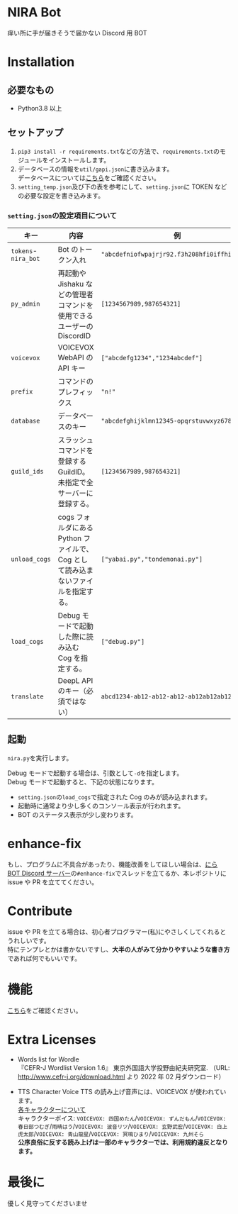 # NIRA Bot

痒い所に手が届きそうで届かない Discord 用 BOT

# Installation

## 必要なもの

- Python3.8 以上

## セットアップ

1. `pip3 install -r requirements.txt`などの方法で、`requirements.txt`のモジュールをインストールします。
2. データベースの情報を`util/gapi.json`に書き込みます。  
   データベースについては[こちら](https://nattyan-tv.github.io/nira-note/bot/notes/database)をご確認ください。
3. `setting_temp.json`及び下の表を参考にして、`setting.json`に TOKEN などの必要な設定を書き込みます。

### `setting.json`の設定項目について

| キー                | 内容                                                                              | 例                                           | 変数型    |
| ------------------- | --------------------------------------------------------------------------------- | -------------------------------------------- | --------- |
| `tokens`-`nira_bot` | Bot のトークン入れ                                                                | `"abcdefniofwpajrjr92.f3h208hfi0iffhifhihi"` | str       |
| `py_admin`          | 再起動や Jishaku などの管理者コマンドを使用できるユーザーの DiscordID             | `[1234567989,987654321]`                     | list(int) |
| `voicevox`          | VOICEVOX WebAPI の API キー                                                       | `["abcdefg1234","1234abcdef"]`               | list(str) |
| `prefix`            | コマンドのプレフィックス                                                          | `"n!"`                                       | str       |
| `database`          | データベースのキー                                                                | `"abcdefghijklmn12345-opqrstuvwxyz67890"`    | str       |
| `guild_ids`         | スラッシュコマンドを登録する GuildID。未指定で全サーバーに登録する。              | `[1234567989,987654321]`                     | list(int) |
| `unload_cogs`       | cogs フォルダにある Python ファイルで、Cog として読み込まないファイルを指定する。 | `["yabai.py","tondemonai.py"]`               | list(str) |
| `load_cogs`         | Debug モードで起動した際に読み込む Cog を指定する。                               | `["debug.py"]`                               | list(str) |
| `translate`         | DeepL API のキー（必須ではない）                                                  | `abcd1234-ab12-ab12-ab12-ab12ab12ab12`       | str       |

## 起動

`nira.py`を実行します。

Debug モードで起動する場合は、引数として`-d`を指定します。  
Debug モードで起動すると、下記の状態になります。

- `setting.json`の`load_cogs`で指定された Cog のみが読み込まれます。
- 起動時に通常より少し多くのコンソール表示が行われます。
- BOT のステータス表示が少し変わります。

# enhance-fix

もし、プログラムに不具合があったり、機能改善をしてほしい場合は、[にら BOT Discord サーバー](https://discord.gg/awfFpCYTcP)の`#enhance-fix`でスレッドを立てるか、本レポジトリに issue や PR を立ててください。

# Contribute

issue や PR を立てる場合は、初心者プログラマー(私)にやさしくしてくれるとうれしいです。  
特にテンプレとかは書かないですし、**大半の人がみて分かりやすいような書き方**であれば何でもいいです。

# 機能

[こちら](https://nira.f5.si/help.html)をご確認ください。

# Extra Licenses

- Words list for Wordle  
  『CEFR-J Wordlist Version 1.6』 東京外国語大学投野由紀夫研究室. （URL: http://www.cefr-j.org/download.html より 2022 年 02 月ダウンロード）

- TTS Character Voice
  TTS の読み上げ音声には、VOICEVOX が使われています。  
  [各キャラクターについて](https://voicevox.hiroshiba.jp/)  
  キャラクターボイス: `VOICEVOX: 四国めたん`/`VOICEVOX: ずんだもん`/`VOICEVOX: 春日部つむぎ`/`雨晴はう`/`VOICEVOX: 波音リツ`/`VOICEVOX: 玄野武宏`/`VOICEVOX: 白上虎太郎`/`VOICEVOX: 青山龍星`/`VOICEVOX: 冥鳴ひまり`/`VOICEVOX: 九州そら`  
  **公序良俗に反する読み上げは一部のキャラクターでは、利用規約違反となります。**

# 最後に

優しく見守ってくださいませ
